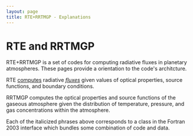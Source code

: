 ```yaml
---
layout: page
title: RTE+RRTMGP - Explanations
---
```


# RTE and RRTMGP

RTE+RRTMGP is a set of codes for computing radiative fluxes in planetary atmospheres. These pages provide a orientation to the code's architcture.

RTE [computes](/explanations/rte-solvers.html) radiative [_fluxes_](/explanations/rte-fluxes.html) given values of optical properties, source functions, and boundary conditions.

RRTMGP computes the optical properties and source functions of the gaseous atmosphere given the distribution of temperature, pressure, and gas concentrations within the atmosphere.

Each of the italicized phrases above corresponds to a class in the Fortran 2003 interface which bundles some combination of code and data.
